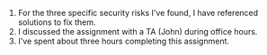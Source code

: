 1. For the three specific security risks I've found, I have referenced solutions to
   fix them. 
2. I discussed the assignment with a TA (John) during office hours.
3. I've spent about three hours completing this assignment.
